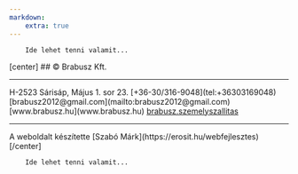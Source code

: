 ```yaml
---
markdown:
    extra: true
---
```

<!-- Kék vonal
<div class="full-width" id="footer-line"> </div>
<!-- Tartalom -->
<div class="inner" markdown=1>

<div class="footer-facebook" markdown=1>

        Ide lehet tenni valamit...
</div>

<div markdown=1>
[center]
## © Brabusz Kft.
<hr>
H-2523 Sárisáp, Május 1. sor 23.  
[+36-30/316-9048](tel:+36303169048)  
[brabusz2012@gmail.com](mailto:brabusz2012@gmail.com)  
[www.brabusz.hu](www.brabusz.hu)  
<a href="https://www.facebook.com/brabusz.szemelyszallitas"><i class="lab la-facebook-f"></i> brabusz.szemelyszallitas</a>
<hr>
A weboldalt készítette  
[Szabó Márk](https://erosit.hu/webfejlesztes)
[/center]
</div>

<div class="footer-logo" markdown=1>

        Ide lehet tenni valamit...
</div>

</div>
